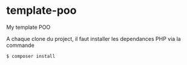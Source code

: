 # template-poo
My template POO

A chaque clone du project, il faut installer les dependances PHP via la commande 

```bash
$ composer install
```
